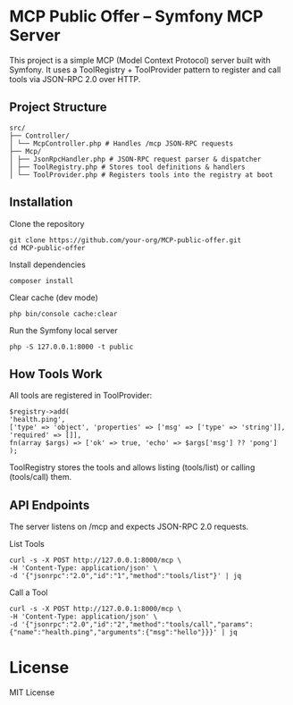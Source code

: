 # MCP Public Offer – Symfony MCP Server

This project is a simple MCP (Model Context Protocol) server built with Symfony.
It uses a ToolRegistry + ToolProvider pattern to register and call tools via JSON-RPC 2.0 over HTTP.

## Project Structure
```
src/
├── Controller/
│ └── McpController.php # Handles /mcp JSON-RPC requests
├── Mcp/
│ ├── JsonRpcHandler.php # JSON-RPC request parser & dispatcher
│ ├── ToolRegistry.php # Stores tool definitions & handlers
│ └── ToolProvider.php # Registers tools into the registry at boot
```

## Installation
Clone the repository
```
git clone https://github.com/your-org/MCP-public-offer.git
cd MCP-public-offer
```
Install dependencies
```
composer install
```
Clear cache (dev mode)
```
php bin/console cache:clear
```
Run the Symfony local server
```
php -S 127.0.0.1:8000 -t public
```
## How Tools Work
All tools are registered in ToolProvider:
```
$registry->add(
'health.ping',
['type' => 'object', 'properties' => ['msg' => ['type' => 'string']], 'required' => []],
fn(array $args) => ['ok' => true, 'echo' => $args['msg'] ?? 'pong']
);
```
ToolRegistry stores the tools and allows listing (tools/list) or calling (tools/call) them.

## API Endpoints
The server listens on /mcp and expects JSON-RPC 2.0 requests.

List Tools
```
curl -s -X POST http://127.0.0.1:8000/mcp \
-H 'Content-Type: application/json' \
-d '{"jsonrpc":"2.0","id":"1","method":"tools/list"}' | jq
```
Call a Tool
```
curl -s -X POST http://127.0.0.1:8000/mcp \
-H 'Content-Type: application/json' \
-d '{"jsonrpc":"2.0","id":"2","method":"tools/call","params":{"name":"health.ping","arguments":{"msg":"hello"}}}' | jq
```

# License

MIT License

